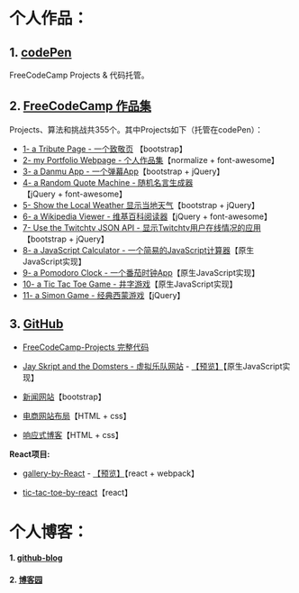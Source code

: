 # 个人作品：

## 1. [codePen](https://codepen.io/magicmai/pens/popular/)

FreeCodeCamp Projects & 代码托管。

## 2. [FreeCodeCamp 作品集](https://www.freecodecamp.cn/magicmai)

Projects、算法和挑战共355个。其中Projects如下（托管在codePen）：

- [1- a Tribute Page - 一个致敬页](https://codepen.io/magicmai/pen/peLOpZ) 【bootstrap】
- [2- my Portfolio Webpage - 个人作品集](https://codepen.io/magicmai/pen/ZeVdgV)【normalize + font-awesome】
- [3- a Danmu App - 一个弹幕App](https://codepen.io/magicmai/pen/YZLxay)【bootstrap + jQuery】
- [4- a Random Quote Machine - 随机名言生成器](https://codepen.io/magicmai/pen/oWgOvb)【jQuery + font-awesome】
- [5- Show the Local Weather  显示当地天气](https://codepen.io/magicmai/pen/EmKRJK)【bootstrap + jQuery】
- [6- a Wikipedia Viewer - 维基百科阅读器](https://codepen.io/magicmai/pen/PmzaRK?editors=1000)【jQuery + font-awesome】
- [7- Use the Twitchtv JSON API - 显示Twitchtv用户在线情况的应用](https://codepen.io/magicmai/pen/gWwPyp?editors=0100)【bootstrap + jQuery】
- [8- a JavaScript Calculator - 一个简易的JavaScript计算器](https://codepen.io/magicmai/pen/dWNzdJ?editors=0100)【原生JavaScript实现】
- [9- a Pomodoro Clock - 一个番茄时钟App](https://codepen.io/magicmai/pen/YVNxre)【原生JavaScript实现】
- [10- a Tic Tac Toe Game - 井字游戏](https://codepen.io/magicmai/pen/LyOEOq)【原生JavaScript实现】
- [11- a Simon Game - 经典西蒙游戏](https://codepen.io/magicmai/pen/WjXbdR)【jQuery】

## 3. [GitHub](https://github.com/magicmai?tab=repositories)

- [FreeCodeCamp-Projects 完整代码](https://github.com/magicmai/FreeCodeCamp-Projects)

- [Jay Skript and the Domsters - 虚拟乐队网站](https://github.com/magicmai/Jay-Skript-And-The-Domsters) - [【预览】](https://magicmai.github.io/Jay-Skript-And-The-Domsters/)【原生JavaScript实现】
  
- [新闻网站](https://github.com/magicmai/myDemos/tree/master/%E6%96%B0%E9%97%BB%E7%BD%91%E7%AB%99)【bootstrap】

- [电商网站布局](https://github.com/magicmai/myDemos/tree/master/%E7%94%B5%E5%95%86%E7%BD%91%E7%AB%99)【HTML + css】

- [响应式博客](https://github.com/magicmai/myDemos/tree/master/%E4%B8%80%E4%B8%AA%E7%AE%80%E5%8D%95%E7%9A%84%E5%93%8D%E5%BA%94%E5%BC%8F%E5%8D%9A%E5%AE%A2)【HTML + css】

**React项目:** 
- [gallery-by-React](https://github.com/magicmai/gallery-by-React) - [【预览】](https://magicmai.github.io/gallery-by-React/)【react + webpack】
  
- [tic-tac-toe-by-react](https://github.com/magicmai/tic-tac-toe-by-react)【react】


# 个人博客：

#### 1. [github-blog](https://github.com/magicmai/blog/issues)

#### 2. [博客园](http://www.cnblogs.com/magicmai/)


